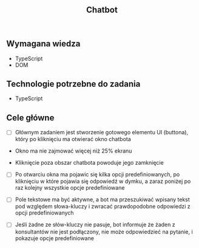 <h2 align="center">Chatbot</h2>

<br>

## Wymagana wiedza

- TypeScript
- DOM

## Technologie potrzebne do zadania

- TypeScript

## Cele główne

- [ ] Głównym zadaniem jest stworzenie gotowego elementu UI (buttona), który po kliknięciu ma otwierać okno chatbota

* Okno ma nie zajmować więcej niż 25% ekranu

* Kliknięcie poza obszar chatbota powoduje jego zamknięcie

- [ ] Po otwarciu okna ma pojawic się kilka opcji predefiniowanych, po kliknięciu w które pojawia się odpowiedź w dymku, a zaraz poniżej po raz kolejny wszystkie opcje predefiniowane

- [ ] Pole tekstowe ma być aktywne, a bot ma przeszukiwać wpisany tekst pod względem słowa-kluczy i zwracać prawdopodobne odpowiedzi z opcji predefiniowanych

- [ ] Jeśli żadne ze słów-kluczy nie pasuje, bot informuje że żaden z konsultantów nie jest podłączony, nie może odpowiedzieć na pytanie, i pokazuje opcje predefiniowane
